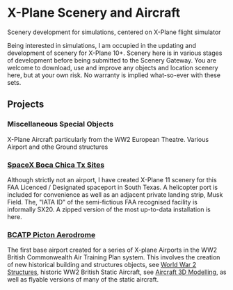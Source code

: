 # X-Plane Scenery and Aircraft
Scenery development for simulations, centered on X-Plane flight simulator
 
Being interested in simulations, I am occupied in the updating and development of scenery for X-Plane 10+. Scenery here is in various stages of development before being submitted to the Scenery Gateway. You are welcome to download, use and improve any objects and location scenery here, but at your own risk. No warranty is implied what-so-ever with these sets.

## Projects

### Miscellaneous Special Objects

X-Plane Aircraft particularly from the WW2 European Theatre.
Various Airport and othe Ground structures

### [SpaceX Boca Chica Tx Sites](https://github.com/medmatix/XPStarbase/blob/main/README.md)

Although strictly not an airport, I have created X-Plane 11 scenery for this FAA Licenced / Designated spaceport in South Texas. A helicopter port is included for convenience as well as an adjacent private landing strip, Musk Field. The, "IATA ID" of the semi-fictious FAA recognised  facility is informally SX20. A zipped version of the most up-to-data installation is here.

### [BCATP Picton Aerodrome](https://github.com/medmatix/BCATP-Picton_Aerodrome)

The first base airport created for a series of X-plane Airports in the WW2 British Commonwealth Air Training Plan system. This involves the creation of new historical building and structures objects, see [World War 2 Structures](https://github.com/medmatix/BCATP-Picton_Aerodrome/blob/main/README.md), historic WW2 British Static Aircraft, see [Aircraft 3D Modelling](https://github.com/medmatix/Aircraft3D_Modeling/blob/main/README.md), as well as flyable versions of many of the static aircraft.
